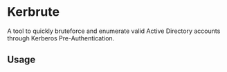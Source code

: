 # Kerbrute

A tool to quickly bruteforce and enumerate valid Active Directory accounts through Kerberos Pre-Authentication.

## Usage

